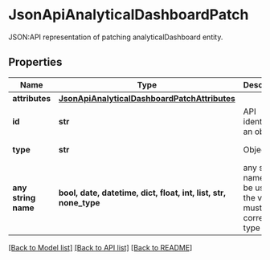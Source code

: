 # JsonApiAnalyticalDashboardPatch

JSON:API representation of patching analyticalDashboard entity.

## Properties
Name | Type | Description | Notes
------------ | ------------- | ------------- | -------------
**attributes** | [**JsonApiAnalyticalDashboardPatchAttributes**](JsonApiAnalyticalDashboardPatchAttributes.md) |  | 
**id** | **str** | API identifier of an object | 
**type** | **str** | Object type | defaults to "analyticalDashboard"
**any string name** | **bool, date, datetime, dict, float, int, list, str, none_type** | any string name can be used but the value must be the correct type | [optional]

[[Back to Model list]](../README.md#documentation-for-models) [[Back to API list]](../README.md#documentation-for-api-endpoints) [[Back to README]](../README.md)


